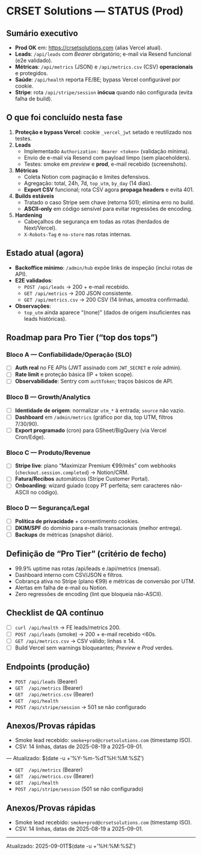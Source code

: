 # CRSET Solutions — STATUS (Prod)

## Sumário executivo
- **Prod OK** em: https://crsetsolutions.com (alias Vercel atual).
- **Leads**: `/api/leads` com _Bearer_ obrigatório; e-mail via Resend funcional (e2e validado).
- **Métricas**: `/api/metrics` (JSON) e `/api/metrics.csv` (CSV) **operacionais** e protegidos.
- **Saúde**: `/api/health` reporta FE/BE; bypass Vercel configurável por cookie.
- **Stripe**: rota `/api/stripe/session` **inócua** quando não configurada (evita falha de build).

## O que foi concluído nesta fase
1. **Proteção e bypass Vercel**: cookie `_vercel_jwt` setado e reutilizado nos testes.
2. **Leads**
   - Implementado `Authorization: Bearer <token>` (validação mínima).
   - Envio de e-mail via Resend com payload limpo (sem placeholders).
   - Testes: smoke em _preview_ e **prod**, e-mail recebido (screenshots).
3. **Métricas**
   - Coleta Notion com paginação e limites defensivos.
   - Agregação: total, 24h, 7d, `top_utm`, `by_day` (14 dias).
   - **Export CSV** funcional; rota CSV agora **propaga headers** e evita 401.
4. **Builds estáveis**
   - Tratado o caso Stripe sem chave (retorna 501); elimina erro no build.
   - **ASCII-only** em código sensível para evitar regressões de encoding.
5. **Hardening**
   - Cabeçalhos de segurança em todas as rotas (herdados de Next/Vercel).
   - `X-Robots-Tag` e `no-store` nas rotas internas.

## Estado atual (agora)
- **Backoffice mínimo**: `/admin/hub` expõe links de inspeção (inclui rotas de API).
- **E2E validados**:
  - `POST /api/leads` → 200 + e-mail recebido.
  - `GET /api/metrics` → 200 JSON consistente.
  - `GET /api/metrics.csv` → 200 CSV (14 linhas, amostra confirmada).
- **Observações**:
  - `top_utm` ainda aparece “(none)” (dados de origem insuficientes nas leads históricas).

## Roadmap para **Pro Tier** (“top dos tops”)
### Bloco A — Confiabilidade/Operação (SLO)
- [ ] **Auth real** no FE APIs (JWT assinado com `JWT_SECRET` e _role_ admin).
- [ ] **Rate limit** e proteção básica (IP + token scope).
- [ ] **Observabilidade**: Sentry com `authToken`; traços básicos de API.

### Bloco B — Growth/Analytics
- [ ] **Identidade de origem**: normalizar `utm_*` à entrada; `source` não vazio.
- [ ] **Dashboard** em `/admin/metrics` (gráfico por dia, top UTM, filtros 7/30/90).
- [ ] **Export programado** (cron) para GSheet/BigQuery (via Vercel Cron/Edge).

### Bloco C — Produto/Revenue
- [ ] **Stripe live**: plano “Maximizar Premium €99/mês” com webhooks (`checkout.session.completed`) → Notion/CRM.
- [ ] **Fatura/Recibos** automáticos (Stripe Customer Portal).
- [ ] **Onboarding**: wizard guiado (copy PT perfeita; sem caracteres não-ASCII no código).

### Bloco D — Segurança/Legal
- [ ] **Política de privacidade** + consentimento cookies.
- [ ] **DKIM/SPF** do domínio para e-mails transacionais (melhor entrega).
- [ ] **Backups** de métricas (snapshot diário).

## Definição de “Pro Tier” (critério de fecho)
- 99.9% uptime nas rotas /api/leads e /api/metrics (mensal).
- Dashboard interno com CSV/JSON e filtros.
- Cobrança ativa no Stripe (plano €99) e métricas de conversão por UTM.
- Alertas em falha de e-mail ou Notion.
- Zero regressões de encoding (lint que bloqueia não-ASCII).

## Checklist de QA contínuo
- [ ] `curl /api/health` → FE leads/metrics 200.
- [ ] `POST /api/leads` (smoke) → 200 + e-mail recebido <60s.
- [ ] `GET /api/metrics.csv` → CSV válido; linhas ≥ 14.
- [ ] Build Vercel sem warnings bloqueantes; _Preview_ e _Prod_ verdes.

## Endpoints (produção)
- `POST /api/leads` (Bearer)
- `GET  /api/metrics` (Bearer)
- `GET  /api/metrics.csv` (Bearer)
- `GET  /api/health`
- `POST /api/stripe/session` → 501 se não configurado

## Anexos/Provas rápidas
- Smoke lead recebido: `smoke+prod@crsetsolutions.com` (timestamp ISO).
- CSV: 14 linhas, datas de 2025-08-19 a 2025-09-01.

— Atualizado: $(date -u +'%Y-%m-%dT%H:%M:%SZ')

- `GET  /api/metrics` (Bearer)
- `GET  /api/metrics.csv` (Bearer)
- `GET  /api/health`
- `POST /api/stripe/session` (501 se não configurado)

## Anexos/Provas rápidas
- Smoke lead recebido: `smoke+prod@crsetsolutions.com` (timestamp ISO).
- CSV: 14 linhas, datas de 2025-08-19 a 2025-09-01.

---
Atualizado: 2025-09-01T$(date -u +'%H:%M:%SZ')
